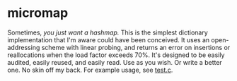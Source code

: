 # micromap

Sometimes, _you just want a hashmap._ This is the simplest dictionary
implementation that I'm aware could have been conceived. It uses an
open-addressing scheme with linear probing, and returns an error on insertions
or reallocations when the load factor exceeds 70%. It's designed to be easily
audited, easily reused, and easily read. Use as you wish. Or write a better
one. No skin off my back. For example usage, see [test.c][test.c].

[test.c]: https://github.com/kavorite/micromap/blob/master/test.c
